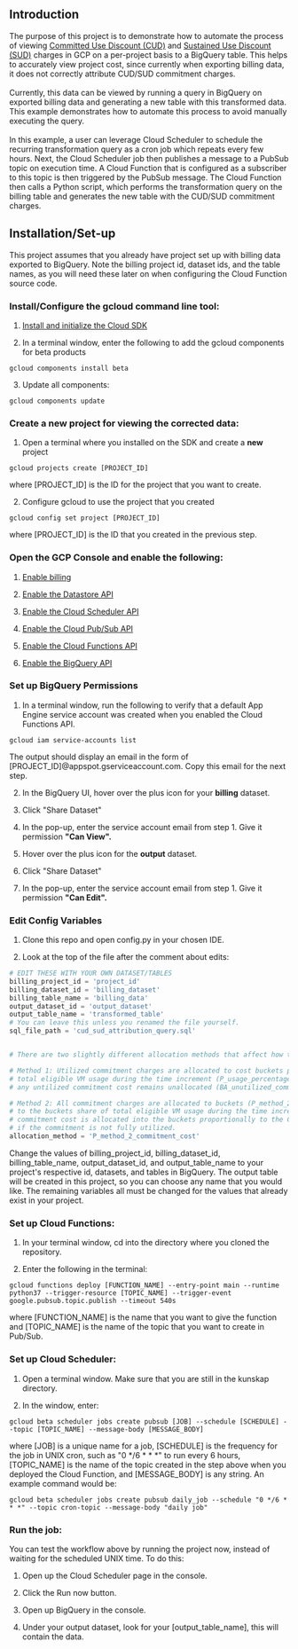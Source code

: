 <h2>Introduction</h2>

The purpose of this project is to demonstrate how to automate the process of viewing [Committed Use Discount (CUD)](https://cloud.google.com/compute/docs/instances/signing-up-committed-use-discounts) and [Sustained Use Discount (SUD)](https://cloud.google.com/compute/docs/sustained-use-discounts) charges in GCP on a 
per-project basis to a BigQuery table. This helps to accurately view project cost, since currently when exporting billing 
data, it does not correctly attribute CUD/SUD commitment charges.
<br></br>
Currently, this data can be viewed by running a query in BigQuery on exported billing data and generating a new table with 
this transformed data. This example demonstrates how to automate this process to avoid manually executing the query.
<br></br>
In this example, a user can leverage Cloud Scheduler to schedule the recurring transformation query as a cron job which repeats every few hours. 
Next, the Cloud Scheduler job then publishes a message to a PubSub topic on execution time. A Cloud Function that is 
configured as a subscriber to this topic is then triggered by the PubSub message. The Cloud Function then calls a Python 
script, which performs the transformation query on the billing table and generates the new table with the CUD/SUD commitment 
charges.

<h2>Installation/Set-up</h2>
This project assumes that you already have project set up with billing data exported to BigQuery. Note the billing project id, dataset ids, and the table names, as you will need these later on when configuring the Cloud Function source code.

<h3>Install/Configure the gcloud command line tool:</h3>

1. [Install and initialize the Cloud SDK](https://cloud.google.com/sdk/docs/how-to)

2. In a terminal window, enter the following to add the gcloud components for beta products
````
gcloud components install beta
````

3. Update all components:
````
gcloud components update
````

<h3>Create a new project for viewing the corrected data:</h3>

1. Open a terminal where you installed on the SDK and create a <b>new</b> project

````
gcloud projects create [PROJECT_ID]
````

where [PROJECT_ID] is the ID for the project that you want to create.

2. Configure gcloud to use the project that you created

````
gcloud config set project [PROJECT_ID]
````
where [PROJECT_ID] is the ID that you created in the previous step.


<h3>Open the GCP Console and enable the following:</h3>

1. [Enable billing](http://console.cloud.google.com/billing/?_ga=2.49090150.-1918546401.1542306879)

2. [Enable the Datastore API](https://console.cloud.google.com/datastore/welcome?_ga=2.58601962.-1918546401.1542306879)

3. [Enable the Cloud Scheduler API](http://console.cloud.google.com/apis/library/cloudscheduler.googleapis.com?_ga=2.212868180.-1918546401.1542306879)

4. [Enable the Cloud Pub/Sub API](https://pantheon.corp.google.com/flows/enableapi?apiid=pubsub)

5. [Enable the Cloud Functions API](https://pantheon.corp.google.com/flows/enableapi?apiid=cloudfunctions)

6. [Enable the BigQuery API](https://pantheon.corp.google.com/flows/enableapi?apiid=bigquery)


<h3>Set up BigQuery Permissions</h3>

1. In a terminal window, run the following to verify that a default App Engine service account was created when you enabled the Cloud Functions API.

````
gcloud iam service-accounts list
````
The output should display an email in the form of [PROJECT_ID]@appspot.gserviceaccount.com. Copy this email for the next step.

2. In the BigQuery UI, hover over the plus icon for your <b>billing</b> dataset. 

3. Click "Share Dataset"

4. In the pop-up, enter the service account email from step 1. Give it permission <b>"Can View".</b>

5. Hover over the plus icon for the <b>output</b> dataset.

6. Click "Share Dataset"

7. In the pop-up, enter the service account email from step 1. Give it permission <b>"Can Edit".</b>


<h3>Edit Config Variables</h3>

1. Clone this repo and open config.py in your chosen IDE.

2. Look at the top of the file after the comment about edits:

````python
# EDIT THESE WITH YOUR OWN DATASET/TABLES
billing_project_id = 'project_id'
billing_dataset_id = 'billing_dataset'
billing_table_name = 'billing_data'
output_dataset_id = 'output_dataset'
output_table_name = 'transformed_table'
# You can leave this unless you renamed the file yourself.
sql_file_path = 'cud_sud_attribution_query.sql'


# There are two slightly different allocation methods that affect how the Commitment charge is allocated:

# Method 1: Utilized commitment charges are allocated to cost buckets proportionally to buckets share of 
# total eligible VM usage during the time increment (P_usage_percentage).
# any untilized commitment cost remains unallocated (BA_unutilized_commitment_cost).

# Method 2: All commitment charges are allocated to buckets (P_method_2_CUD_commitment_cost) proportionally 
# to the buckets share of total eligible VM usage during the time increment (P_usage_percentage). All 
# commitment cost is allocated into the buckets proportionally to the CUD credits that they consumed, even 
# if the commitment is not fully utilized.
allocation_method = 'P_method_2_commitment_cost'
````

Change the values of billing_project_id, billing_dataset_id, billing_table_name, output_dataset_id, and output_table_name to your project's respective id, datasets, and tables in BigQuery. The output table will be created in this project, so you can choose any name that you would like. The remaining variables all must be changed for the values that already exist in your project.


<h3>Set up Cloud Functions:</h3>

1. In your terminal window, cd into the directory where you cloned the repository.

2. Enter the following in the terminal:
````
gcloud functions deploy [FUNCTION_NAME] --entry-point main --runtime python37 --trigger-resource [TOPIC_NAME] --trigger-event google.pubsub.topic.publish --timeout 540s
````
where [FUNCTION_NAME] is the name that you want to give the function and [TOPIC_NAME] is the name of the topic that you want to create in Pub/Sub.


<h3>Set up Cloud Scheduler:</h3>

1. Open a terminal window. Make sure that you are still in the kunskap directory.

2. In the window, enter:

````
gcloud beta scheduler jobs create pubsub [JOB] --schedule [SCHEDULE] --topic [TOPIC_NAME] --message-body [MESSAGE_BODY]
````
where [JOB] is a unique name for a job, [SCHEDULE] is the frequency for the job in UNIX cron, such as "0 */6 * * *" to run every 6 hours, [TOPIC_NAME] is the name of the topic created in the step above when you deployed the Cloud Function, and [MESSAGE_BODY] is any string. An example command would be: 
````
gcloud beta scheduler jobs create pubsub daily_job --schedule "0 */6 * * *" --topic cron-topic --message-body "daily job"
````

<h3>Run the job:</h3>
You can test the workflow above by running the project now, instead of waiting for the scheduled UNIX time. To do this:

1. Open up the Cloud Scheduler page in the console.

2. Click the Run now button.

3. Open up BigQuery in the console.

4. Under your output dataset, look for your [output_table_name], this will contain the data.
